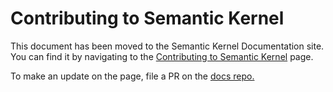 # Contributing to Semantic Kernel

This document has been moved to the Semantic Kernel Documentation site. You can find it by navigating to the [Contributing to Semantic Kernel](https://learn.microsoft.com/en-us/semantic-kernel/get-started/contributing) page.

To make an update on the page, file a PR on the [docs repo.](https://github.com/MicrosoftDocs/semantic-kernel-docs/blob/main/semantic-kernel/get-started/contributing.md)

